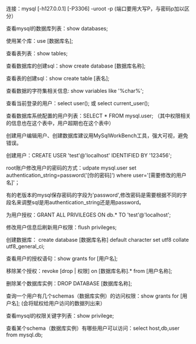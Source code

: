 <!--
 * @Author: your name
 * @Date: 2020-09-30 16:52:54
 * @LastEditTime: 2020-09-30 17:12:49
 * @LastEditors: your name
 * @Description: In User Settings Edit
 * @FilePath: \Notes\Mysql\MySQL Command Line 常用命令.md
-->
连接：mysql [-h127.0.0.1] [-P3306] -uroot -p    (端口要用大写P，与密码p加以区分）

查看mysql的数据库列表：show databases;

使用某个库：use [数据库名];

查看表列表：show tables;

查看数据库的创建sql：show create database [数据库名称];

查看表的创建sql：show create table [表名];

查看数据的字符集相关信息: show variables like '%char%';

查看当前登录的用户：select user(); 或 select current_user();

查看数据库系统配置的用户列表：SELECT * FROM mysql.user; （其中权限相关的信息也在这个表中，用户超期也在这个表中）

创建用户编辑用户、创建数据库建议用MySqlWorkBench工具，强大可视，避免错误。

创建用户：CREATE USER 'test'@'localhost' IDENTIFIED BY '123456';

root账户修改用户的密码的方式：udpate mysql.user set authentication_string=password('[你的密码]') where user='[需要修改的用户名]'；

有的老版本的mysql保存密码的字段为'password',修改密码是需要根据不同的字段名来调整sql是用authentication_string还是用password。

为用户授权：GRANT ALL PRIVILEGES ON db.* TO 'test'@'localhost';

修改用户信息后刷新用户权限：flush privileges;

创建数据库： create database [数据库名称] default character set utf8 collate utf8_general_ci;

查看用户的授权语句：show grants for [用户名];

移除某个授权：revoke [drop | 权限] on [数据库名称].* from [用户名称];

 删除某个数据库实例：DROP DATABASE [数据库名称];

查询一个用户有几个schemas（数据库实例）的访问权限：show grants for [用户名];  (会将赋权给用户访问的数据列出来）

查看mysql的权限关键字列表：show privilege;

查看某个schema（数据库实例）有哪些用户可以访问：select host,db,user from mysql.db;